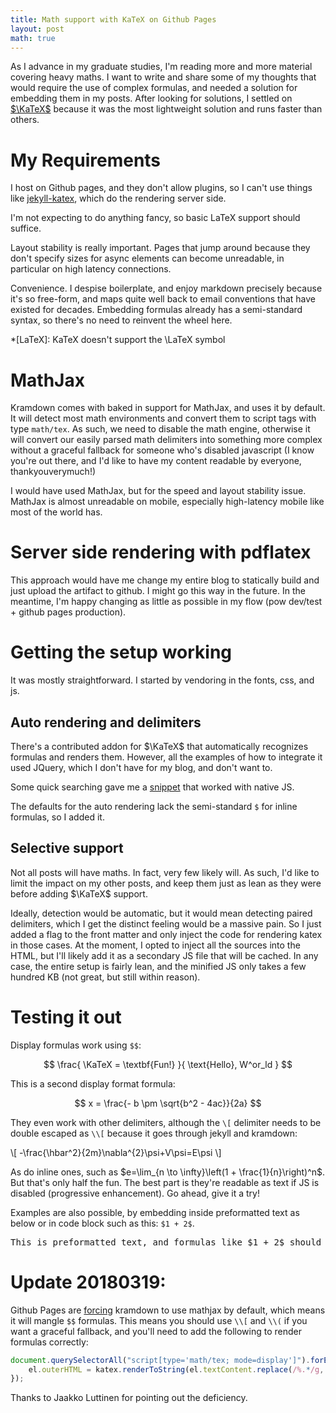 ```yaml
---
title: Math support with KaTeX on Github Pages
layout: post
math: true
---
```

As I advance in my graduate studies, I'm reading more and more material covering heavy maths. I want to write and share some of my thoughts that would require the use of complex formulas, and needed a solution for embedding them in my posts. After looking for solutions, I settled on [$\KaTeX$][katex] because it was the most lightweight solution and runs faster than others.

[katex]: https://khan.github.io/KaTeX/

# My Requirements

I host on Github pages, and they don't allow plugins, so I can't use things like [jekyll-katex][jekyll-katex], which do the rendering server side.

[jekyll-katex]: https://github.com/linjer/jekyll-katex

I'm not expecting to do anything fancy, so basic LaTeX support should suffice.

Layout stability is really important. Pages that jump around because they don't specify sizes for async elements can become unreadable, in particular on high latency connections.

Convenience. I despise boilerplate, and enjoy markdown precisely because it's so free-form, and maps quite well back to email conventions that have existed for decades. Embedding formulas already has a semi-standard syntax, so there's no need to reinvent the wheel here.

*[LaTeX]: KaTeX doesn't support the \LaTeX symbol

# MathJax

Kramdown comes with baked in support for MathJax, and uses it by default. It will detect most math environments and convert them to script tags with type `math/tex`. As such, we need to disable the math engine, otherwise it will convert our easily parsed math delimiters into something more complex without a graceful fallback for someone who's disabled javascript (I know you're out there, and I'd like to have my content readable by everyone, thankyouverymuch!)

I would have used MathJax, but for the speed and layout stability issue. MathJax is almost unreadable on mobile, especially high-latency mobile like most of the world has.

# Server side rendering with pdflatex

This approach would have me change my entire blog to statically build and just upload the artifact to github. I might go this way in the future. In the meantime, I'm happy changing as little as possible in my flow (pow dev/test + github pages production).

# Getting the setup working

It was mostly straightforward. I started by vendoring in the fonts, css, and js. 

## Auto rendering and delimiters

There's a contributed addon for $\KaTeX$ that automatically recognizes formulas and renders them. However, all the examples of how to integrate it used JQuery, which I don't have for my blog, and don't want to.

Some quick searching gave me a [snippet][auto-render] that worked with native JS.

[auto-render]: https://github.com/stevenkaras/stevenkaras.github.com/tree/master/_includes/js/katex.js

The defaults for the auto rendering lack the semi-standard `$` for inline formulas, so I added it.

## Selective support

Not all posts will have maths. In fact, very few likely will. As such, I'd like to limit the impact on my other posts, and keep them just as lean as they were before adding $\KaTeX$ support.

Ideally, detection would be automatic, but it would mean detecting paired delimiters, which I get the distinct feeling would be a massive pain. So I just added a flag to the front matter and only inject the code for rendering katex in those cases. At the moment, I opted to inject all the sources into the HTML, but I'll likely add it as a secondary JS file that will be cached. In any case, the entire setup is fairly lean, and the minified JS only takes a few hundred KB (not great, but still within reason).

# Testing it out

Display formulas work using `$$`:

$$
\frac{
  \KaTeX = \textbf{Fun!}
}{
  \text{Hello}, W^or_ld
}
$$

This is a second display format formula:

$$
x = \frac{- b \pm \sqrt{b^2 - 4ac}}{2a}
$$

They even work with other delimiters, although the `\[` delimiter needs to be double escaped as `\\[` because it goes through jekyll and kramdown:

\\[
-\frac{\hbar^2}{2m}\nabla^{2}\psi+V\psi=E\psi
\\]

As do inline ones, such as $e=\lim_{n \to \infty}\left(1 + \frac{1}{n}\right)^n$. But that's only half the fun. The best part is they're readable as text if JS is disabled (progressive enhancement). Go ahead, give it a try!

Examples are also possible, by embedding inside preformatted text as below or in code block such as this: `$1 + 2$`.

<pre>
This is preformatted text, and formulas like $1 + 2$ should not be rendered.
</pre>

# Update 20180319:

Github Pages are [forcing][githubpages-jekyll] kramdown to use mathjax by default, which means it will mangle `$$` formulas. This means you should use `\\[` and `\\(` if you want a graceful fallback, and you'll need to add the following to render formulas correctly:

```javascript
document.querySelectorAll("script[type='math/tex; mode=display']").forEach(function(el) {
    el.outerHTML = katex.renderToString(el.textContent.replace(/%.*/g, ''), { displayMode: true });
});
```

Thanks to Jaakko Luttinen for pointing out the deficiency.

[githubpages-jekyll]: https://help.github.com/articles/configuring-jekyll/
